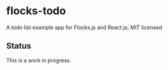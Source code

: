flocks-todo
===========

A todo list example app for Flocks.js and React.js; MIT licensed

Status
------

This is a work in progress.